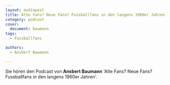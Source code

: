```yaml
---
layout: audiopost
title: Alte Fans? Neue Fans? Fussballfans in den langens 1960er Jahren
category: podcast
cover:
  document: baumann
tags:
  - Fussballfans

authors:
  - Ansbert Baumann

---
```


Sie hören den Podcast von **Ansbert Baumann** 'Alte Fans? Neue Fans? Fussballfans in den langens 1960er Jahren'.

<!-- more -->
